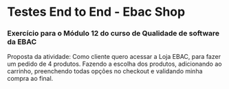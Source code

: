 # Testes End to End - Ebac Shop
### Exercício para o Módulo 12 do curso de Qualidade de software da EBAC 

Proposta da atividade:
 Como cliente quero acessar a Loja EBAC, para fazer um pedido de 4 produtos.
 Fazendo a escolha dos produtos, adicionando ao carrinho, preenchendo todas opções no checkout e validando minha compra ao final. 
